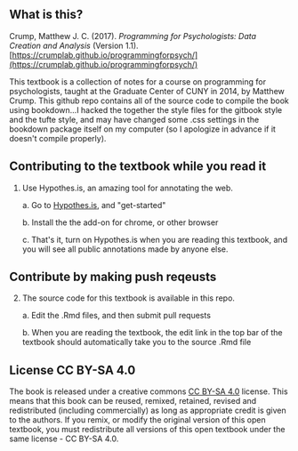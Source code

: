 ## What is this?

Crump, Matthew J. C. (2017). *Programming for Psychologists: Data Creation and Analysis* (Version 1.1). [https://crumplab.github.io/programmingforpsych/](https://crumplab.github.io/programmingforpsych/)

This textbook is a collection of notes for a course on programming for psychologists, taught at the Graduate Center of CUNY in 2014, by Matthew Crump. This github repo contains all of the source code to compile the book using bookdown...I hacked the together the style files for the gitbook style and the tufte style, and may have changed some .css settings in the bookdown package itself on my computer (so I apologize in advance if it doesn't compile properly).

## Contributing to the textbook while you read it 

1. Use Hypothes.is, an amazing tool for annotating the web.
  
    a. Go to [Hypothes.is](https://web.hypothes.is/), and "get-started"
  
    b. Install the the add-on for chrome, or other browser
  
    c. That's it, turn on Hypothes.is when you are reading this textbook, and you will see all public annotations made by anyone else.
  
## Contribute by making push reqeusts

2. The source code for this textbook is available in this repo. 
 
   a. Edit the .Rmd files, and then submit pull requests
  
   b. When you are reading the textbook, the edit link in the top bar of the textbook should automatically take you to the source .Rmd file
 
## License CC BY-SA 4.0

The book is released under a creative commons [CC BY-SA 4.0](https://creativecommons.org/licenses/by-sa/4.0/) license. This means that this book can be reused, remixed, retained, revised and redistributed (including commercially) as long as appropriate credit is given to the authors. If you remix, or modify the original version of this open textbook, you must redistribute all versions of this open textbook under the same license - CC BY-SA 4.0.
